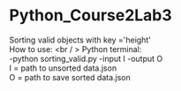 # Python_Course2Lab3
Sorting valid objects with key ='height' <br />
How to use: <br / >
Python terminal: <br />
-python sorting_valid.py -input I -output O <br />
I = path to unsorted data.json <br />
O = path to save sorted data.json 
